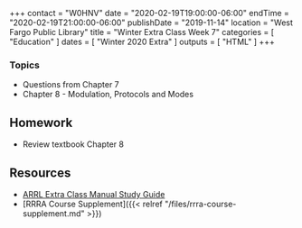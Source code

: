 +++
contact = "W0HNV"
date = "2020-02-19T19:00:00-06:00"
endTime = "2020-02-19T21:00:00-06:00"
publishDate = "2019-11-14"
location = "West Fargo Public Library"
title = "Winter Extra Class Week 7"
categories = [ "Education" ]
dates = [ "Winter 2020 Extra" ]
outputs = [ "HTML" ]
+++

### Topics

* Questions from Chapter 7
* Chapter 8 - Modulation, Protocols and Modes

## Homework

* Review textbook Chapter 8

## Resources

* [ARRL Extra Class Manual Study Guide](http://www.arrl.org/files/file/Extra%20Class%20License%20Manual/ECLM%2011th%20edition/ECLM%202016%20Studyguide.pdf)
* [RRRA Course Supplement]({{< relref "/files/rrra-course-supplement.md" >}})
